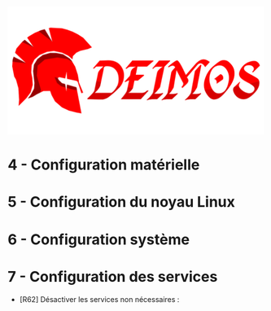 <p align="center">
  <img src="Documentation/DEIMOS.png" alt="Deimos Icon" width="700"/>
</p>

# 4 - Configuration matérielle

# 5 - Configuration du noyau Linux

# 6 - Configuration système

# 7 - Configuration des services
  - [R62] Désactiver les services non nécessaires : 
